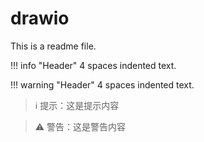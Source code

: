 # drawio

This is a readme file.

!!! info "Header"
    4 spaces indented text.

!!! warning "Header"
        4 spaces indented text.

> :information_source:  提示：这是提示内容

> :warning:  警告：这是警告内容
    
